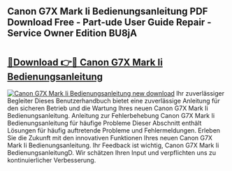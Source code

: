 ## Canon G7X Mark Ii Bedienungsanleitung PDF Download Free - Part-ude User Guide Repair - Service Owner Edition BU8jA

# <h2><a href="http://df08z4.blite.top/?on=Canon+G7X+Mark+Ii+Bedienungsanleitung">🔗Download 👉🔴 Canon G7X Mark Ii Bedienungsanleitung</a></h2>

[![Canon G7X Mark Ii Bedienungsanleitung new download](https://i.imgur.com/lujVjoI.png)](http://df08z4.blite.top/?on=Canon+G7X+Mark+Ii+Bedienungsanleitung)
Ihr zuverlässiger Begleiter Dieses Benutzerhandbuch bietet eine zuverlässige Anleitung für den sicheren Betrieb und die Wartung Ihres neuen Canon G7X Mark Ii Bedienungsanleitung. Anleitung zur Fehlerbehebung Canon G7X Mark Ii Bedienungsanleitung für häufige Probleme Dieser Abschnitt enthält Lösungen für häufig auftretende Probleme und Fehlermeldungen. Erleben Sie die Zukunft mit den innovativen Funktionen Ihres neuen Canon G7X Mark Ii Bedienungsanleitung. Ihr Feedback ist wichtig, Canon G7X Mark Ii BedienungsanleitungD. Wir schätzen Ihren Input und verpflichten uns zu kontinuierlicher Verbesserung.
